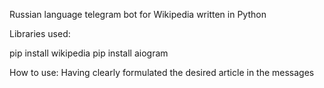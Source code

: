Russian language telegram bot for Wikipedia written in Python

Libraries used:

pip install wikipedia
pip install aiogram

How to use: Having clearly formulated the desired article in the messages
